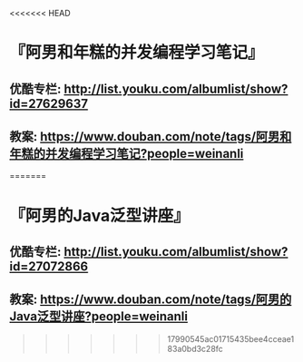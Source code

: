 <<<<<<< HEAD
# 『阿男和年糕的并发编程学习笔记』

## 优酷专栏: http://list.youku.com/albumlist/show?id=27629637
## 教案: https://www.douban.com/note/tags/阿男和年糕的并发编程学习笔记?people=weinanli
=======
# 『阿男的Java泛型讲座』

## 优酷专栏: http://list.youku.com/albumlist/show?id=27072866
## 教案: https://www.douban.com/note/tags/阿男的Java泛型讲座?people=weinanli
>>>>>>> 17990545ac01715435bee4cceae183a0bd3c28fc
